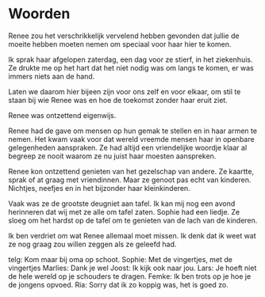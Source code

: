 Woorden
=======

Renee zou het verschrikkelijk vervelend hebben gevonden dat jullie de
moeite hebben moeten nemen om speciaal voor haar hier te komen.

Ik sprak haar afgelopen zaterdag, een dag voor ze stierf, in het
ziekenhuis. Ze drukte me op het hart dat het niet nodig was om langs
te komen, er was immers niets aan de hand.

Laten we daarom hier bijeen zijn voor ons zelf en voor elkaar, om stil
te staan bij wie Renee was en hoe de toekomst zonder haar eruit ziet.

Renee was ontzettend eigenwijs.

Renee had de gave om mensen op hun gemak te stellen en in haar armen
te nemen. Het kwam vaak voor dat wereld vreemde mensen haar in
openbare gelegenheden aanspraken. Ze had altijd een vriendelijke
woordje klaar al begreep ze nooit waarom ze nu juist haar moesten
aanspreken.

Renee kon ontzettend genieten van het gezelschap van andere. Ze
kaartte, sprak of at graag met vriendinnen. Maar ze genoot pas echt
van kinderen. Nichtjes, neefjes en in het bijzonder haar
kleinkinderen.

Vaak was ze de grootste deugniet aan tafel. Ik kan mij nog een avond
herinneren dat wij met ze alle om tafel zaten. Sophie had een liedje.
Ze sloeg om het hardst op de tafel om te genieten van de lach van de
kinderen.

Ik ben verdriet om wat Renee allemaal moet missen. Ik denk dat ik weet
wat ze nog graag zou willen zeggen als ze geleefd had.

telg: Kom maar bij oma op schoot.
Sophie: Met de vingertjes, met de vingertjes
Marlies: Dank je wel
Joost: Ik kijk ook naar jou.
Lars: Je hoeft niet de hele wereld op je schouders te dragen.
Femke: Ik ben trots op je hoe je de jongens opvoed.
Ria: Sorry dat ik zo koppig was, het is goed zo.
